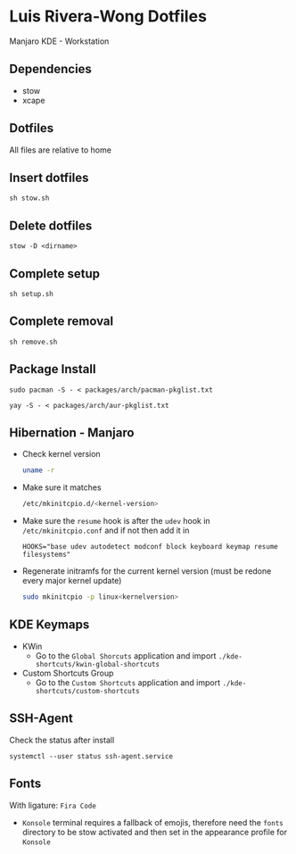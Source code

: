 # Luis Rivera-Wong Dotfiles

Manjaro KDE - Workstation

## Dependencies
- stow
- xcape

## Dotfiles
All files are relative to home

## Insert dotfiles
`sh stow.sh`

## Delete dotfiles
`stow -D <dirname>`


## Complete setup
`sh setup.sh`

## Complete removal
`sh remove.sh`

## Package Install
```
sudo pacman -S - < packages/arch/pacman-pkglist.txt
```
```
yay -S - < packages/arch/aur-pkglist.txt
```

## Hibernation - Manjaro
- Check kernel version
  ```sh
  uname -r
  ```
- Make sure it matches
  ```sh
  /etc/mkinitcpio.d/<kernel-version>
  ```
- Make sure the `resume` hook is after the `udev` hook in `/etc/mkinitcpio.conf` and if not then add it in
  ```
  HOOKS="base udev autodetect modconf block keyboard keymap resume filesystems"
  ```
- Regenerate initramfs for the current kernel version (must be redone every major kernel update)
  ```sh
  sudo mkinitcpio -p linux<kernelversion>
  ```
## KDE Keymaps
- KWin
    - Go to the `Global Shorcuts` application and import `./kde-shortcuts/kwin-global-shortcuts`
- Custom Shortcuts Group
    - Go to the `Custom Shortcuts` application and import `./kde-shortcuts/custom-shortcuts`

## SSH-Agent
Check the status after install
```
systemctl --user status ssh-agent.service
```

## Fonts

With ligature: `Fira Code`
- `Konsole` terminal requires a fallback of emojis, therefore need the `fonts` directory to be stow activated and then set in the appearance profile for `Konsole`

